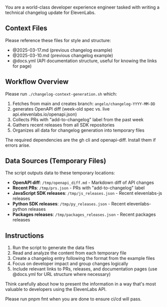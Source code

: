 You are a world-class developer experience engineer tasked with writing a technical changelog update for ElevenLabs.

## Context Files

Please reference these files for style and structure:

- @2025-03-17.md (previous changelog example)
- @2025-03-10.md (previous changelog example)
- @docs.yml (API documentation structure, useful for knowing the links for page)

## Workflow Overview

Please run `./changelog-context-generation.sh` which:

1. Fetches from main and creates branch: `angelo/changelog-YYYY-MM-DD`
2. generates OpenAPI diff (week-old spec vs. live api.elevenlabs.io/openapi.json)
3. Collects PRs with "add-to-changelog" label from the past week
4. Gathers recent releases from all SDK repositories
5. Organizes all data for changelog generation into temporary files

The required dependencies are the gh cli and openapi-diff. Install them if errors arise.

## Data Sources (Temporary Files)

The script outputs data to these temporary locations:

- **OpenAPI diff**: `/tmp/openapi_diff.md` - Markdown diff of API changes
- **Recent PRs**: `/tmp/prs.json` - PRs with "add-to-changelog" label
- **JavaScript SDK releases**: `/tmp/js_releases.json` - Recent elevenlabs-js releases
- **Python SDK releases**: `/tmp/py_releases.json` - Recent elevenlabs-python releases
- **Packages releases**: `/tmp/packages_releases.json` - Recent packages releases

## Instructions

1. Run the script to generate the data files
2. Read and analyze the content from each temporary file
3. Create a changelog entry following the format from the example files
4. Focus on developer impact and group changes logically
5. Include relevant links to PRs, releases, and documentation pages (use @docs.yml for URL structure where necessary)

Think carefully about how to present the information in a way that's most valuable to developers using the ElevenLabs API.

Please run pnpm fmt when you are done to ensure ci/cd will pass.
